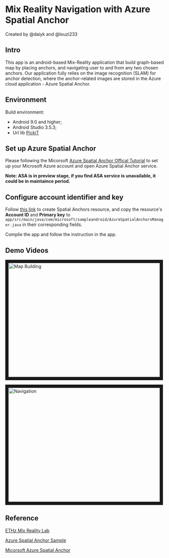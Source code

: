 # Mix Reality Navigation with Azure Spatial Anchor
Created by @daiyk and @louzi233
## Intro
This app is an android-based  Mix-Reality application that build graph-based map by placing anchors,  and  navigating  user  to  and  from  any  two  chosen anchors. Our application fully relies on the image recognition (SLAM) for anchor detection, where the anchor-related images  are  stored  in  the  Azure  cloud  application  - Azure Spatial Anchor.

## Environment
Build environment:
- Android 9.0 and higher;
- Android  Studio  3.5.3;
- Url lib [PickiT](https://github.com/HBiSoft/PickiT) 

## Set up Azure Spatial Anchor ##
Please following the Micorsoft [Azure Spatial Anchor Offical Tutorial](https://docs.microsoft.com/en-us/azure/spatial-anchors/quickstarts/get-started-android?tabs=openproject-java) to set up your Microsoft Azure account and open Azure Spatial Anchor service.

**Note: ASA is in preview stage, if you find ASA service is unavailable, it could be in maintaince period.**

## Configure account identifier and key ##
Follow [this link](https://docs.microsoft.com/en-us/azure/spatial-anchors/quickstarts/get-started-android?tabs=openproject-java#create-a-spatial-anchors-resource) to create Spatial Anchors resource, and copy the resource's **Account ID** and **Primary key** to  `app/src/main/java/com/microsoft/sampleandroid/AzureSpatialAnchorsManager.java` in their corresponding fields. 

Complie the app and follow the instruction in the app.

## Demo Videos
<a href="https://www.youtube.com/watch?v=D6yCB5i1jSs" target="_blank"><img src="http://img.youtube.com/vi/D6yCB5i1jSs/0.jpg" alt="Map Building" width="480" height="360" border="10" /></a>

<a href="https://www.youtube.com/watch?v=rGzZLM_a3L0" target="_blank"><img src="http://img.youtube.com/vi/rGzZLM_a3L0/0.jpg" alt="Navigation" width="480" height="360" border="10" /></a>

## Reference
[ETHz Mix Reality Lab](http://cvg.ethz.ch/teaching/mrlab/)

[Azure Spatial Anchor Sample](https://github.com/Azure/azure-spatial-anchors-samples)

[Micorsoft Azure Spatial Anchor](https://azure.microsoft.com/en-us/services/spatial-anchors/)